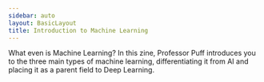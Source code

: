 ```yaml
---
sidebar: auto
layout: BasicLayout
title: Introduction to Machine Learning
---
```


What even is Machine Learning? In this zine, Professor Puff introduces you to the three main types of machine learning, differentiating it from AI and placing it as a parent field to Deep Learning.
